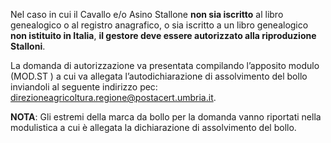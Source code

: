 Nel caso in cui il Cavallo e/o Asino Stallone **non sia iscritto** al libro genealogico o al registro anagrafico, o sia iscritto a un libro genealogico **non istituito in Italia**, **il gestore deve essere autorizzato alla riproduzione Stalloni**.

La domanda di autorizzazione va presentata compilando l’apposito modulo (MOD.ST ) a cui va allegata l’autodichiarazione di assolvimento del bollo inviandoli al seguente indirizzo pec: [direzioneagricoltura.regione@postacert.umbria.it](direzioneagricoltura.regione@postacert.umbria.it).

**NOTA**: Gli estremi della marca da bollo per la domanda vanno riportati nella modulistica a cui è allegata la dichiarazione di assolvimento del bollo.
